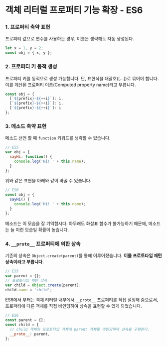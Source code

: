 # 객체 리터럴 프로퍼티 기능 확장 - ES6 
### 1. 프로퍼티 축약 표현
프로퍼티 값으로 변수를 사용하는 경우, 이름은 생략해도 자동 생성된다.
```js
let x = 1, y = 2;
const obj = { x, y };
```
### 2. 프로퍼티 키 동적 생성
프로퍼티 키를 동적으로 생성 가능합니다. 단, 표현식을 대괄호([...])로 묶어야 합니다. 이를 계산된 프로퍼티 이름(Computed property name)라고 부릅니다.
```js
const obj = {
  [`${prefix}-${++i}`]: i,
  [`${prefix}-${++i}`]: i,
  [`${prefix}-${++i}`]: i
};
```

### 3. 메소드 축약 표현
메소드 선언 할 때 `function` 키워드를 생략할 수 있습니다.
```js
// ES5
var obj = {
  sayHi: function() {
    console.log('Hi! ' + this.name);
  }
};

```
위와 같은 표현을 아래와 같이 바꿀 수 있습니다.
```js
// ES6
const obj = {
  sayHi() {
    console.log('Hi! ' + this.name);
  }
};
```
메소드는 이 모습을 잘 기억합시다. 아무래도 화살표 함수가 불가능하기 때문에, 메소드는 늘 이런 모습일 확률이 높습니다.
### 4. `__proto__` 프로퍼티에 의한 상속
기존의 상속은 `Object.create(parent)`를 통해 이루어졌습니다. **이를 프로토타입 패턴 상속이라고 부릅니다.**
```js
// ES5
var parent = {};
// 프로토타입 패턴 상속
var child = Object.create(parent);
child.name = 'child';
```
ES6에서 부터는 객체 리터럴 내부에서 `__proto__` 프로퍼티를 직접 설정해 줌으로서, 프로퍼티에 다른 객체를 직접 바인딩하여 상속을 표현할 수 있게 되었습니다.
```js
// ES6
const parent = {};
const child = {
  // child 객체의 프로토타입 객체에 parent 객체를 바인딩하여 상속을 구현한다.
  __proto__: parent,
};
```
